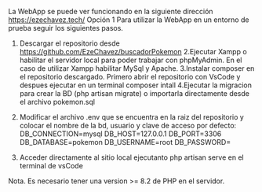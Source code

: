 La WebApp se puede ver funcionando en la siguiente dirección https://ezechavez.tech/
Opción 1
Para utilizar la WebApp en un entorno de prueba seguir los siguientes pasos.
1. Descargar el repositorio desde https://github.com/EzeChavez/buscadorPokemon
2.Ejecutar Xampp o habilitar el servidor local para poder trabajar con phpMyAdmin. En el caso de utilizar Xampp habilitar MySql y Apache.
3.Instalar composer en el repositorio descargado. Primero abrir el repositorio con VsCode y despues ejecutar en un terminal composer intall
4.Ejecutar la migracion para crear la BD (php artisan migrate) o importarla directamente desde el archivo pokemon.sql
5. Modificar el archivo .env que se encuentra en la raiz del repositorio y colocar el nombre de la bd, usuario y clave de acceso por defecto:
DB_CONNECTION=mysql
DB_HOST=127.0.0.1
DB_PORT=3306
DB_DATABASE=pokemon
DB_USERNAME=root
DB_PASSWORD=

5. Acceder directamente al sitio local ejecutanto php artisan serve en el terminal de vsCode

Nota. Es necesario tener una version >= 8.2 de PHP en el servidor.

